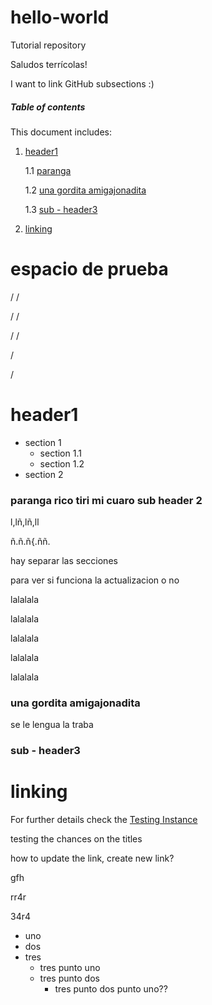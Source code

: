 # hello-world
Tutorial repository

Saludos terrícolas!

I want to link GitHub subsections :)

##### Table of contents

This document includes:



1. [header1](#hh)

   1.1 [paranga](#paranga-rico-tiri-mi-cuaro-sub-header-2)

   1.2 [una gordita amigajonadita](#una-gordita-amigajonadita)

   1.3 [sub - header3](#header3)

2. [linking](link)

# espacio de prueba
/
/

/
/

/
/


/

/

# <a name="hh"></a>header1

  
  * section 1
    * section 1.1
    * section 1.2
  * section 2

### paranga rico tiri mi cuaro sub header 2

l,lñ,lñ,ll

ñ.ñ.ñ{.ññ.

hay separar las secciones

para ver si funciona la actualizacion o no

lalalala

lalalala

lalalala

lalalala


lalalala


### una gordita amigajonadita

se le lengua la traba


### sub - header3

# <a name="link"></a>linking

For further details check the [Testing Instance](https://github.com/EUDAT-GEF/GEF/blob/master/README.md#testing_instance)

testing the chances on the titles

how to update the link, create new link?

gfh

rr4r

34r4

* uno
* dos
* tres
  * tres punto uno
  * tres punto dos
    * tres punto dos punto uno??
